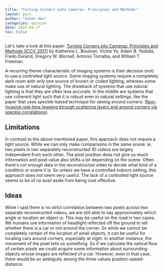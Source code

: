 ```yaml
---
title: "Turning Corners into Cameras: Principles and Methods"
layout: post
author: "Simon Seo"
categories: opinion
date: 2023-04-17
toc: False
---
```


Let's take a look at this paper: [Turning Corners into Cameras: Principles and Methods (ICCV 2017)](https://openaccess.thecvf.com/content_ICCV_2017/papers/Bouman_Turning_Corners_Into_ICCV_2017_paper.pdf) by Katherine L. Bouman, Vickie Ye, Adam B. Yedidia, Fredo Durand, Gregory W. Wornell, Antonio Torralba, and William T. Freeman.

A recurring theme characteristic of imaging systems is their decision (not) to use a controlled light source. Some imaging systems require a completely dark room with only one source of known or coded lighting, whereas some make use of natural lighting. The drawback of systems that use natural lighting is that they are often less accurate. In the middle are systems that use coherent light such that it is robust even in natural settings, like the paper that uses speckle-based technique for seeing around corners: ([Non-invasive real-time imaging through scattering layers and around corners via speckle correlations](https://arxiv.org/pdf/1403.3316.pdf)).


## Limitations
In contrast to the above mentioned paper, this approach does not require a light source. While 
we can only make comparisons in the same scene: ie. two pixels in two separately reconstructed 1D videos are largely independent from each other. The pixel position does not give us much information and pixel value also shifts a lot depending on the scene. Often there's not enough data in the reconstructed video to decide what kind of a condition or scene it is. So unless we have a controlled indoors setting, this approach does not seem very useful. The lack of a controlled light source seems to be of no avail aside from being cost effective.

## Ideas 
While I said there is no strict correlation between two pixels across two separate reconstructed videos, we are still able to say approximately which angle or location an object is. This may be useful on the road in two cases. We humans use information of headlight reflected off the ground to tell whether there is a car or not around the corner. So while we cannot be completely certain of the location of small objects, it can be useful for locating cars around corners, especially at night. In another instance, the movement of the pixel tells us something. So if we calculate the optical flow of certain pixels we could acquire some information about surrounding objects whose images are reflected of a car. However, even in that case, there would be an ambiguity among the three values position-speed-distance.



<script src="https://polyfill.io/v3/polyfill.min.js?features=es6"></script>
<script id="MathJax-script" async src="https://cdn.jsdelivr.net/npm/mathjax@3/es5/tex-mml-chtml.js"></script>
